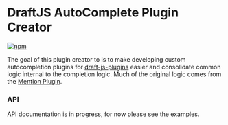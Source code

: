 # DraftJS AutoComplete Plugin Creator

[![npm](https://img.shields.io/npm/v/draft-js-autocomplete-plugin-creator.svg)](https://www.npmjs.com/package/draft-js-autocomplete-plugin-creator)

The goal of this plugin creator to is to make developing custom autocompletion plugins for 
[draft-js-plugins](https://github.com/draft-js-plugins/draft-js-plugins) easier and consolidate common
logic internal to the completion logic. Much of the original logic comes from the [Mention Plugin](https://github.com/draft-js-plugins/draft-js-plugins/tree/master/draft-js-mention-plugin).

### API

API documentation is in progress, for now please see the examples.
